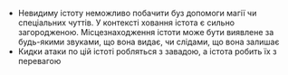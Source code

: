 * Невидиму істоту неможливо побачити буз допомоги магії чи спеціальних чуттів. У контексті ховання істота є сильно загородженою. Місцезнаходження істоти може бути виявлене за будь-якими звуками, що вона видає, чи слідами, що вона залишає
* Кидки атаки по цій істоті робляться з завадою, а істота робить їх з перевагою